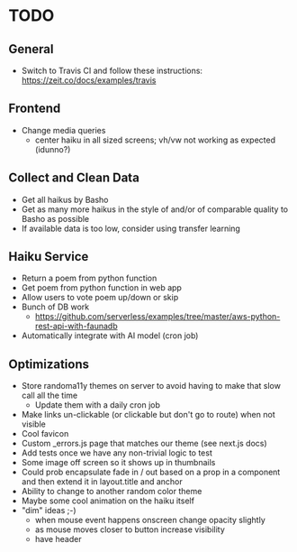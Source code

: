 # TODO

## General

* Switch to Travis CI and follow these instructions: https://zeit.co/docs/examples/travis

## Frontend

* Change media queries
  * center haiku in all sized screens; vh/vw not working as expected (idunno?)

## Collect and Clean Data

* Get all haikus by Basho
* Get as many more haikus in the style of and/or of comparable quality to Basho
  as possible
* If available data is too low, consider using transfer learning

## Haiku Service

* Return a poem from python function
* Get poem from python function in web app
* Allow users to vote poem up/down or skip
* Bunch of DB work
  * https://github.com/serverless/examples/tree/master/aws-python-rest-api-with-faunadb
* Automatically integrate with AI model (cron job)

## Optimizations

* Store randoma11y themes on server to avoid having to make that slow call all
  the time
  * Update them with a daily cron job
* Make links un-clickable (or clickable but don't go to route) when not visible
* Cool favicon
* Custom \_errors.js page that matches our theme (see next.js docs)
* Add tests once we have any non-trivial logic to test
* Some image off screen so it shows up in thumbnails
* Could prob encapsulate fade in / out based on a prop in a component and then
  extend it in layout.title and anchor
* Ability to change to another random color theme
* Maybe some cool animation on the haiku itself
* "dim" ideas ;-)
  * when mouse event happens onscreen change opacity slightly
  * as mouse moves closer to button increase visibility
  * have header <Title /> refresh and then fade out upon vote button click

# Notes

## Haiku Data

http://www.tempslibres.org/tl/en/dbhk00.html

## Misc

functionally structured like randoma11y.com (but not necessarily the same look)

http://webdesignernotebook.com/examples/twinkle-twinkle.html (shows poem
styling)

https://www.poetrygenerator.ninja/poem/a1a915bf94233c75 (poem styling) (AI poem
generator)

https://github.com/fchollet/keras/blob/master/examples/lstm_text_generation.py

Generate all haikus at once on the server using the deep learning model, up to a
feasible limit of haikus (determined by faunadb pricing). Then let the voting
find which ones to keep. Every week or month or however long it takes to get
votes on a reasonable amount of the generated haikus, feed the haikus that were
voted up back into the model (not sure if you can feed in the "bad" ones to
train the model against them), then delete all but the good ones, and generate
new ones to fill up to the same feasible limit from before (like 10,000 or
something). Eventually, increase the limit. More sophisticated pruning can be
implemented in the future as an optimization.

<!-- ^^^ this is cool! ^^^ -->
